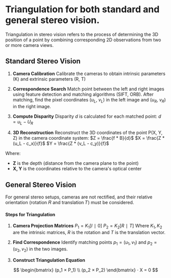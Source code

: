 # Triangulation for both standard and general stereo vision.
Triangulation in stereo vision refers to the process of determining the 3D position of a point by combining corresponding 2D observations from two or more camera views.

## Standard Stereo Vision
1. **Camera Calibration**
Calibrate the cameras to obtain intrinsic parameters (K) and extrinsic parameters (R, T)

2. **Correspondence Search**
Match point between the left and right images using feature detection and matching algorithms (SIFT, ORB). After matching, find the pixel coordinates ($u_L$, $v_L$) in the left image and ($u_R$, $v_R$) in the right image.

3. **Compute Disparity**
Disparity $d$ is calculated for each matched point:
$d = u_L - U_R$

4. **3D Reconstruction**
Reconstruct the 3D coordinates of the point P(X, Y, Z) in the camera coordinate system:
$Z = \frac{f * B}{d}$
$X = \frac{Z * (u_L - c_x)}{f}$
$Y = \frac{Z * (v_L - c_y)}{f}$

Where:
- **Z** is the depth (distance from the camera plane to the point)
- **X, Y** is the coordinates relative to the camera's optical center

## General Stereo Vision
For general stereo setups, cameras are not rectified, and their relative orientation (rotation 𝑅 and translation 𝑇) must be considered.

#### Steps for Triangulation
1. **Camera Projection Matrices**
$P_1 = K_1[I∣0]$
$P_2 = K_2[R∣T]$
Where $K_1, K_2$ are the intrinsic matrices, $R$ is the rotation and $T$ is the translation vector.

2. **Find Correspondence**
Identify matching points $p_1 = (u_1, v_1)$ and $p_2 = (u_2, v_2)$ in the two images.

3. **Construct Triangulation Equation**

$$
\begin{bmatrix}
(p_1 × P_1) \\
(p_2 × P_2)
\end{bmatrix}
⋅ X = 0
$$
